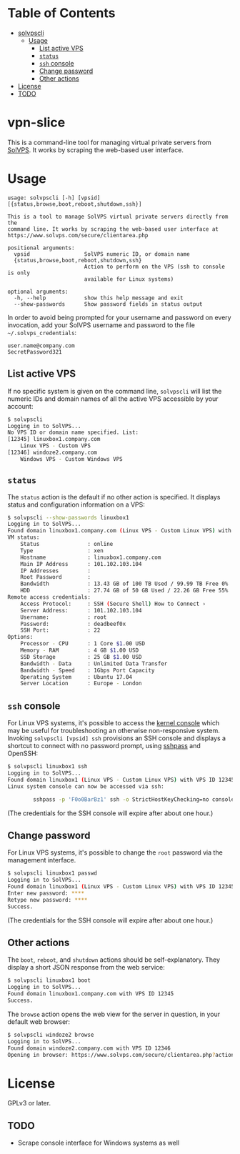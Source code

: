 Table of Contents
=================

  * [solvpscli](#vpn-slice)
    * [Usage](#usage)
      * [List active VPS](#list-active-vps)
      * [`status`](#status)
      * [`ssh` console](#ssh-console)
      * [Change password](#change-password)
      * [Other actions](#other-actions)
  * [License](#license)
  * [TODO](#todo)

# vpn-slice

This is a command-line tool for managing virtual private servers
from [SolVPS](https://www.solvps.com).  It works by scraping the
web-based user interface.

# Usage

```
usage: solvpscli [-h] [vpsid] [{status,browse,boot,reboot,shutdown,ssh}]

This is a tool to manage SolVPS virtual private servers directly from the
command line. It works by scraping the web-based user interface at
https://www.solvps.com/secure/clientarea.php

positional arguments:
  vpsid                 SolVPS numeric ID, or domain name
  {status,browse,boot,reboot,shutdown,ssh}
                        Action to perform on the VPS (ssh to console is only
                        available for Linux systems)

optional arguments:
  -h, --help            show this help message and exit
  --show-passwords      Show password fields in status output
```

In order to avoid being prompted for your username and password on every invocation,
add your SolVPS username and password to the file `~/.solvps_credentials`:

```
user.name@company.com
SecretPassword321
```

## List active VPS

If no specific system is given on the command line, `solvpscli` will
list the numeric IDs and domain names of all the active VPS accessible by
your account:

```sh
$ solvpscli
Logging in to SolVPS...
No VPS ID or domain name specified. List:
[12345]	linuxbox1.company.com
	Linux VPS - Custom VPS
[12346]	windoze2.company.com
	Windows VPS - Custom Windows VPS
```

## `status`

The `status` action is the default if no other action is specified. It
displays status and configuration information on a VPS:

```sh
$ solvpscli --show-passwords linuxbox1
Logging in to SolVPS...
Found domain linuxbox1.company.com (Linux VPS - Custom Linux VPS) with VPS ID 12345
VM status:
	Status               : online
	Type                 : xen
	Hostname             : linuxbox1.company.com
	Main IP Address      : 101.102.103.104
	IP Addresses         :
	Root Password        :
	Bandwidth            : 13.43 GB of 100 TB Used / 99.99 TB Free 0%
	HDD                  : 27.74 GB of 50 GB Used / 22.26 GB Free 55%
Remote access credentials:
	Access Protocol:     : SSH (Secure Shell) How to Connect ›
	Server Address:      : 101.102.103.104
	Username:            : root
	Password:            : deadbeef0x
	SSH Port:            : 22
Options:
	Processor - CPU      : 1 Core $1.00 USD
	Memory - RAM         : 4 GB $1.00 USD
	SSD Storage          : 25 GB $1.00 USD
	Bandwidth - Data     : Unlimited Data Transfer
	Bandwidth - Speed    : 1Gbps Port Capacity
	Operating System     : Ubuntu 17.04
	Server Location      : Europe - London
```

## `ssh` console

For Linux VPS systems, it's possible to access the
[kernel console](https://en.wikipedia.org/wiki/Linux_console) which may be useful for
troubleshooting an otherwise non-responsive system. Invoking `solvpscli [vpsid] ssh`
provisions an SSH console and displays a shortcut to connect with no password prompt,
using [sshpass](https://sourceforge.net/projects/sshpass/) and OpenSSH:

```sh
$ solvpscli linuxbox1 ssh
Logging in to SolVPS...
Found domain linuxbox1 (Linux VPS - Custom Linux VPS) with VPS ID 12345
Linux system console can now be accessed via ssh:

        sshpass -p 'F0o0BarBz1' ssh -o StrictHostKeyChecking=no console-foO0BR@12.34.56.78

```

(The credentials for the SSH console will expire after about one hour.)

## Change password

For Linux VPS systems, it's possible to change the `root` password via the management interface.

```sh
$ solvpscli linuxbox1 passwd
Logging in to SolVPS...
Found domain linuxbox1 (Linux VPS - Custom Linux VPS) with VPS ID 12345
Enter new password: ****
Retype new password: ****
Success.
```

(The credentials for the SSH console will expire after about one hour.)


## Other actions

The `boot`, `reboot`, and `shutdown` actions should be self-explanatory. They display a short
JSON response from the web service:

```sh
$ solvpscli linuxbox1 boot
Logging in to SolVPS...
Found domain linuxbox1.company.com with VPS ID 12345
Success.
```

The `browse` action opens the web view for the server in question, in your default web browser:

```sh
$ solvpscli windoze2 browse
Logging in to SolVPS...
Found domain windoze2.company.com with VPS ID 12346
Opening in browser: https://www.solvps.com/secure/clientarea.php?action=productdetails&id=12345 ...
```

# License

GPLv3 or later.

## TODO

* Scrape console interface for Windows systems as well

